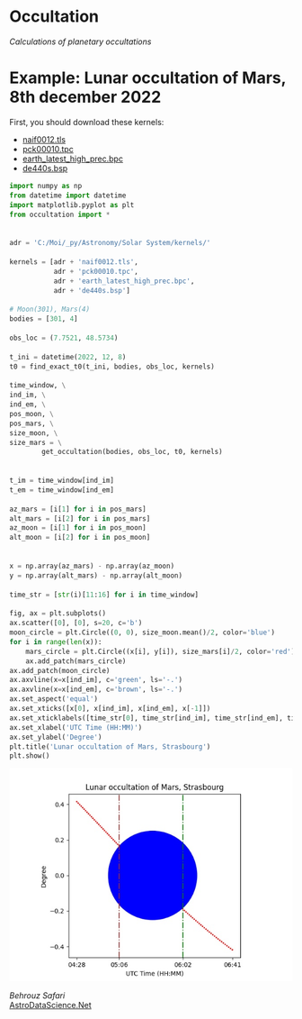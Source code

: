 # Occultation
*Calculations of planetary occultations*

# Example: Lunar occultation of Mars, 8th december 2022

First, you should download these kernels:

- [naif0012.tls](https://naif.jpl.nasa.gov/pub/naif/generic_kernels/lsk/naif0012.tls)
- [pck00010.tpc](https://naif.jpl.nasa.gov/pub/naif/generic_kernels/pck/pck00010.tpc)
- [earth_latest_high_prec.bpc](https://naif.jpl.nasa.gov/pub/naif/generic_kernels/pck/earth_latest_high_prec.bpc)
- [de440s.bsp](https://naif.jpl.nasa.gov/pub/naif/generic_kernels/spk/planets/de440s.bsp)


```python
import numpy as np
from datetime import datetime
import matplotlib.pyplot as plt
from occultation import *


adr = 'C:/Moi/_py/Astronomy/Solar System/kernels/'

kernels = [adr + 'naif0012.tls',
           adr + 'pck00010.tpc',
           adr + 'earth_latest_high_prec.bpc',
           adr + 'de440s.bsp']

# Moon(301), Mars(4)
bodies = [301, 4]

obs_loc = (7.7521, 48.5734)

t_ini = datetime(2022, 12, 8)
t0 = find_exact_t0(t_ini, bodies, obs_loc, kernels)

time_window, \
ind_im, \
ind_em, \
pos_moon, \
pos_mars, \
size_moon, \
size_mars = \
        get_occultation(bodies, obs_loc, t0, kernels)


t_im = time_window[ind_im]
t_em = time_window[ind_em]

az_mars = [i[1] for i in pos_mars]
alt_mars = [i[2] for i in pos_mars]
az_moon = [i[1] for i in pos_moon]
alt_moon = [i[2] for i in pos_moon]


x = np.array(az_mars) - np.array(az_moon)
y = np.array(alt_mars) - np.array(alt_moon)

time_str = [str(i)[11:16] for i in time_window]

fig, ax = plt.subplots()
ax.scatter([0], [0], s=20, c='b')
moon_circle = plt.Circle((0, 0), size_moon.mean()/2, color='blue')
for i in range(len(x)):
    mars_circle = plt.Circle((x[i], y[i]), size_mars[i]/2, color='red')
    ax.add_patch(mars_circle)
ax.add_patch(moon_circle)
ax.axvline(x=x[ind_im], c='green', ls='-.')
ax.axvline(x=x[ind_em], c='brown', ls='-.')
ax.set_aspect('equal')
ax.set_xticks([x[0], x[ind_im], x[ind_em], x[-1]])
ax.set_xticklabels([time_str[0], time_str[ind_im], time_str[ind_em], time_str[-1]])
ax.set_xlabel('UTC Time (HH:MM)')
ax.set_ylabel('Degree')
plt.title('Lunar occultation of Mars, Strasbourg')
plt.show()
```

![alt text](https://github.com/behrouzz/astronomy/raw/main/images/lunar_occulation.jpeg)

*Behrouz Safari*<br/>
[AstroDataScience.Net](https://astrodatascience.net/)